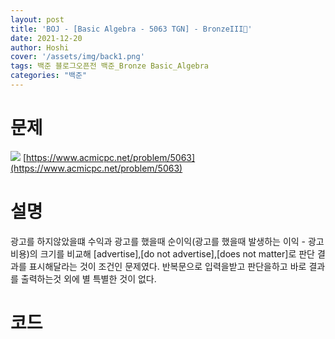 ```yaml
---
layout: post
title: 'BOJ - [Basic Algebra - 5063 TGN] - BronzeIII🥉'
date: 2021-12-20
author: Hoshi
cover: '/assets/img/back1.png'
tags: 백준 블로그오픈전 백준_Bronze Basic_Algebra
categories: "백준"
---
```

# 문제
![]({{site.url}}/assets/img/posts_img/5063.png)
[https://www.acmicpc.net/problem/5063](https://www.acmicpc.net/problem/5063)

# 설명
광고를 하지않았을떄 수익과 광고를 했을때 순이익(광고를 했을때 발생하는 이익 - 광고 비용)의 크기를 비교해 [advertise],[do not advertise],[does not matter]로 판단 결과를 표시해달라는 것이 조건인 문제였다. 반복문으로 입력을받고 판단을하고 바로 결과를 출력하는것 외에 별 특별한 것이 없다.

# 코드

```c

```
